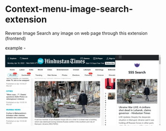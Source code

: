 # Context-menu-image-search-extension
Reverse Image Search any image on web page through this extension (frontend)

example - 

![alt text](https://github.com/A7-4real/Context-menu-image-search-extension/blob/main/resources/web%20page%20after%20inserting%20result%20iframe%20overlay%202%20(final).JPG)
